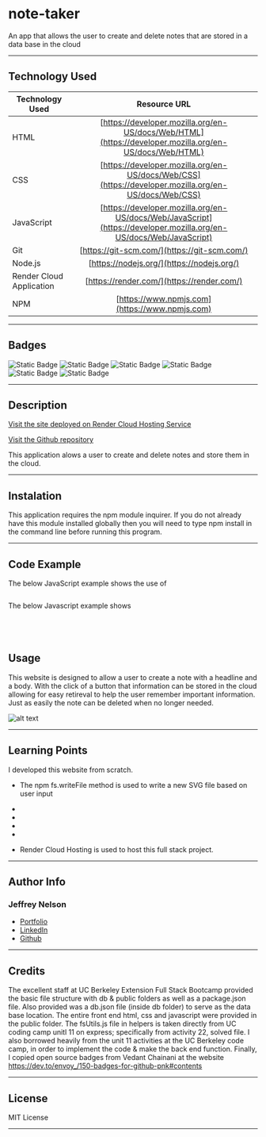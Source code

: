 # note-taker
An app that allows the user to create and delete notes that are stored in a data base in the cloud

---

## Technology Used 

| Technology Used         | Resource URL           | 
| ------------- |:-------------:| 
| HTML    | [https://developer.mozilla.org/en-US/docs/Web/HTML](https://developer.mozilla.org/en-US/docs/Web/HTML) | 
| CSS     | [https://developer.mozilla.org/en-US/docs/Web/CSS](https://developer.mozilla.org/en-US/docs/Web/CSS)      |
| JavaScript     | [https://developer.mozilla.org/en-US/docs/Web/JavaScript](https://developer.mozilla.org/en-US/docs/Web/JavaScript)      |   
| Git | [https://git-scm.com/](https://git-scm.com/)     |    
| Node.js | [https://nodejs.org/](https://nodejs.org/)     |
| Render Cloud Application | [https://render.com/](https://render.com/)  |
| NPM | [https://www.npmjs.com](https://www.npmjs.com)   |

---

## Badges
![Static Badge](https://img.shields.io/badge/HTML5-E34F26?style=for-the-badge&logo=html5&logoColor=white)
![Static Badge](https://img.shields.io/badge/CSS3-1572B6?style=for-the-badge&logo=css3&logoColor=white)
![Static Badge](https://img.shields.io/badge/JavaScript-323330?style=for-the-badge&logo=javascript&logoColor=F7DF1E)
![Static Badge](https://img.shields.io/badge/Node.js-43853D?style=for-the-badge&logo=node.js&logoColor=white)
![Static Badge](https://img.shields.io/badge/License-MIT_License-blue)
![Static Badge](https://img.shields.io/badge/Express.js-404D59?style=for-the-badge)

---

## Description

[Visit the site deployed on Render Cloud Hosting Service](https://)

[Visit the Github repository](https://github.com/Jeffreydne/logoMakerSVG)

This application alows a user to create and delete notes and store them in the cloud.  

---

## Instalation

This application requires the npm module inquirer. If you do not already have this module installed globally then you will need to type npm install in the command line before running this program. 


---

## Code Example

The below JavaScript example shows the use of 

```JS

```
The below Javascript example shows  

 

```JS

      
  

```
## Usage

This website is designed to allow a user to create a note with a headline and a body. With the click of a button that information can be stored in the cloud allowing for easy retireval to help the user remember important information. Just as easily the note can be deleted when no longer needed.

![ alt text](./Assets/img/note-taker-screenshot.png)

---

## Learning Points

I developed this website from scratch. 

* The npm fs.writeFile method is used to write a new SVG file based on user input

*  

*  

*  

* 

*  Render Cloud Hosting is used to host this full stack project.  

---

## Author Info

### Jeffrey Nelson


* [Portfolio](https://jeffreydne.github.io/Jeff-Nelson-Portfolio/)
* [LinkedIn](https://www.linkedin.com/in/jeffrey-nelson13/)
* [Github](https://github.com/Jeffreydne)

---
## Credits

 The excellent staff at UC Berkeley Extension Full Stack Bootcamp provided the basic file structure with db & public folders as well as a package.json file. Also provided was a db.json file (inside db folder) to serve as the data base location. The entire front end html, css and javascript were provided in the public folder. The fsUtils.js file in helpers is taken directly from UC coding camp unitl 11 on express; specifically from activity 22, solved file. I also borrowed heavily from the unit 11 activities at the UC Berkeley code camp, in order to implement the code & make the back end function. Finally, I copied open source badges from Vedant Chainani at the website https://dev.to/envoy_/150-badges-for-github-pnk#contents 
 
---

## License

MIT License

---